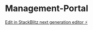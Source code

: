 # Management-Portal

[Edit in StackBlitz next generation editor ⚡️](https://stackblitz.com/~/github.com/alvdevcl/Management-Portal)